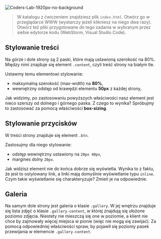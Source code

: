 ![Coders-Lab-1920px-no-background](https://user-images.githubusercontent.com/152855/73064373-5ed69780-3ea1-11ea-8a71-3d370a5e7dd8.png)


> W katalogu z ćwiczeniem znajdziesz plik `index.html`. Otwórz go w przeglądarce WWW (wystarczy jeżeli klikniesz na niego dwa razy).  
> Otwórz też pliki przygotowane do tego zadania w wybranym przez siebie edytorze kodu (WebStorm, Visual Studio Code). 

## Stylowanie treści

Na górze i dole strony są 2 paski, które mają ustawioną szerokość na 80%. Między nimi znajduje się element `.content`, czyli treść strony na białym tle. 

Ustawmy temu elementowi stylowanie:
* maksymalną szerokość (max-width) na **80%**,
* wewnętrzny odstęp od krawędzi elementu **50px** z każdej strony,

Jak widzimy, po zastosowaniu powyższych właściwości nasz element jest nieco szerszy od dolnego i górnego paska. Z czego to wynika? Spróbujmy to zastosować za pomocą właściwości **box-sizing**.


## Stylowanie przycisków

W treści strony znajduje się element `.btn`. 

Zastosujmy dla niego stylowanie:
* odstęp wewnętrzny ustawiony na `20px 40px`,
* margines dolny `20px`.

Jak widzisz element nie do końca dobrze się wyświetla. Wynika to z faktu, że jest to ostylowany link, a linki mają domyślnie wyświetlanie typu `inline`. Czym takie wyświetlanie się charakteryzuje? Zmień je na odpowiednie.


## Galeria

Na samym dole strony jest galeria o klasie `.gallery`. W jej wnętrzu znajduje się lista zdjęć o klasie `.gallery-content`, w której znajdują się ułożone poziomo zdjęcia. Niestety nie mieszczą się one w poziomie, a klient nie chce by zajmowały więcej miejsca w pionie (więc nie mogą się zawijać). Za pomocą odpowiedniej właściwości spraw, by pojawił się poziomy pasek przewijania w elemencie `.gallery-content`. 
